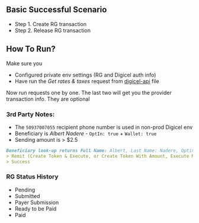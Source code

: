 ## Basic Successful Scenario

- Step 1. Create RG transaction
- Step 2. Release RG transaction

## How To Run?

Make sure you
- Configured private env settings (RG and Digicel auth info)
- Have run the _Get rates & taxes_ request from [digicel-api](https://github.com/igor-tatarnikov-idt/requests-rg-digicel/blob/a8e5ddf4240c2f69cd1354838682f21a026ffd95/digicel-api.http#L59) file

Now run requests one by one. The last two will get you the provider transaction info. They are optional

### 3rd Party Notes:

- The `50937007055` recipient phone number is used in non-prod Digicel env
- Beneficiary is _Albert Nadere_ - `OptIn: true` + `Wallet: true`
- Sending amount is > $2.5

```md
Beneficiary look-up returns Full Name: Albert, Last Name: Nadere, Optin: true and Wallet: True
> Remit (Create Token & Execute, or Create Token With Amount, Execute Money Delivery)
> Success 
```

### RG Status History

- Pending
- Submitted
- Payer Submission
- Ready to be Paid
- Paid
